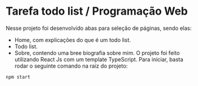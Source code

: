 # Tarefa todo list  / Programação Web
Nesse projeto foi desenvolvido abas para seleção de páginas, sendo elas:
 - Home, com explicações do que é um todo list.
 - Todo list.
 - Sobre, contendo uma bree biografia sobre mim.
O projeto foi feito utilizando React Js com um template TypeScript.
Para iniciar, basta rodar o seguinte comando na raiz do projeto:

```npm start```



